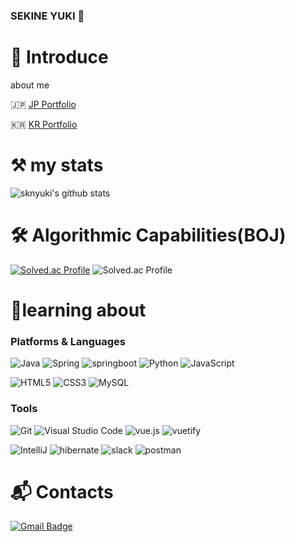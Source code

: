 ### SEKINE YUKI 👋

# 🧰 Introduce
about me

🇯🇵 [JP Portfolio](https://www.notion.so/Ordinary-Code-JAPAN-3d6c7cea37ae49628ec72ab0d12e38a0) 

🇰🇷 [KR Portfolio](https://www.notion.so/Ordinary-Code-korea-bd7289d458fd451d91ad0cdd009f60f0)

# ⚒️ my stats
![sknyuki's github stats](https://github-readme-stats.vercel.app/api?username=sknyuki&show_icons=true&theme=tokyonight)

# 🛠  Algorithmic Capabilities(BOJ)
[![Solved.ac Profile](http://mazassumnida.wtf/api/v2/generate_badge?boj=sknyuki)](https://solved.ac/sknyuki/)
![Solved.ac Profile](http://mazandi.herokuapp.com/api?handle=sknyuki&theme=dark)

# 💪learning about
### Platforms & Languages
![Java](https://img.shields.io/badge/Java-007396.svg?&style=for-the-badge&logo=Java&logoColor=white)
![Spring](https://img.shields.io/badge/Spring-6DB33F.svg?&style=for-the-badge&logo=Spring&logoColor=white)
![springboot](https://img.shields.io/badge/springboot-6DB33F.svg?&style=for-the-badge&logo=springboot&logoColor=white)
![Python](https://img.shields.io/badge/Python-3776AB.svg?&style=for-the-badge&logo=Python&logoColor=white)
![JavaScript](https://img.shields.io/badge/JavaScript-F7DF1E.svg?&style=for-the-badge&logo=JavaScript&logoColor=white)

![HTML5](https://img.shields.io/badge/HTML5-E34F26.svg?&style=for-the-badge&logo=HTML5&logoColor=white)
![CSS3](https://img.shields.io/badge/CSS3-1572B6.svg?&style=for-the-badge&logo=CSS3&logoColor=white)
![MySQL](https://img.shields.io/badge/MySQL-4479A1.svg?&style=for-the-badge&logo=MySQL&logoColor=white)



### Tools
![Git](https://img.shields.io/badge/Git-F05032.svg?&style=for-the-badge&logo=Git&logoColor=white)
![Visual Studio Code](https://img.shields.io/badge/Visual%20Studio%20Code-007ACC.svg?&style=for-the-badge&logo=Visual%20Studio%20Code&logoColor=white)
![vue.js](https://img.shields.io/badge/vue.js-4FC08D.svg?&style=for-the-badge&logo=vuedotjs&logoColor=white)
![vuetify](https://img.shields.io/badge/vuetify-1867C0.svg?&style=for-the-badge&logo=vuetify&logoColor=white)

![IntelliJ](https://img.shields.io/badge/intellij%20idea-7D00FF.svg?&style=for-the-badge&logo=intellij%20idea&logoColor=white)
![hibernate](https://img.shields.io/badge/hibernate-59666C.svg?&style=for-the-badge&logo=hibernate&logoColor=white)
![slack](https://img.shields.io/badge/slack-4A154B.svg?&style=for-the-badge&logo=slack&logoColor=white)
![postman](https://img.shields.io/badge/postman-FF6C37?&style=for-the-badge&logo=postman&logoColor=white)



 
# :mailbox_with_mail: Contacts
[![Gmail Badge](https://img.shields.io/badge/Gmail-d14836?style=flat-square&logo=Gmail&logoColor=white&link=mailto:sknyuki009@gmail.com)](mailto:sknyuki009@gmail.com)

